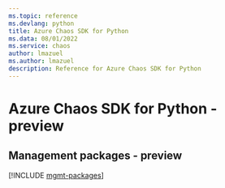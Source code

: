 ```yaml
---
ms.topic: reference
ms.devlang: python
title: Azure Chaos SDK for Python
ms.data: 08/01/2022
ms.service: chaos
author: lmazuel
ms.author: lmazuel
description: Reference for Azure Chaos SDK for Python
---
```

# Azure Chaos SDK for Python - preview

## Management packages - preview
[!INCLUDE [mgmt-packages](chaos-mgmt-index.md)]